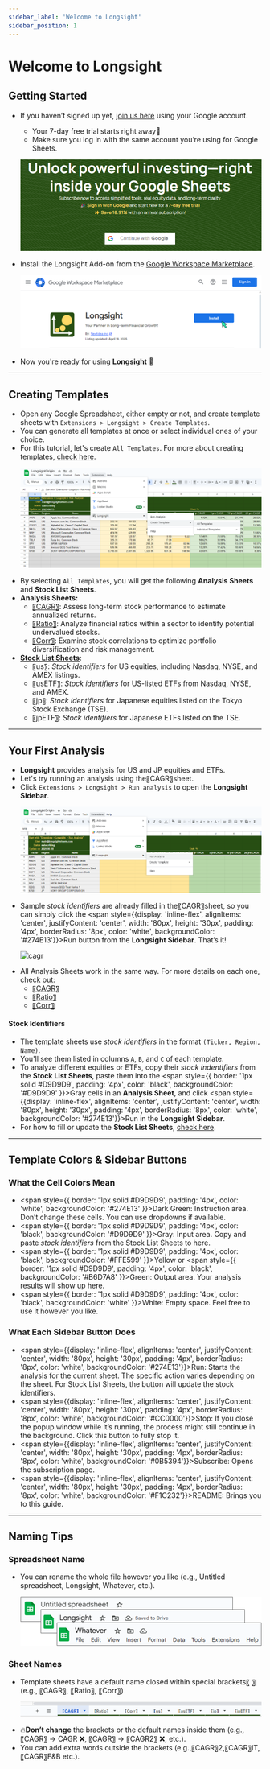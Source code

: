 ```yaml
---
sidebar_label: 'Welcome to Longsight'
sidebar_position: 1
---
```


# Welcome to Longsight

## Getting Started
- If you haven’t signed up yet, [join us here](https://longsightsheets.com) using your Google account.
  - Your 7-day free trial starts right away🎉
  - Make sure you log in with the same account you’re using for Google Sheets.
  <p>
    <img 
      src="/figs/sign-in.png" 
      alt="sign-in" 
      style={{ maxWidth: "60%", height: "auto" }} />
  </p>

- Install the Longsight Add-on from the [Google Workspace Marketplace](https://workspace.google.com/marketplace/app/longsight/400612990894?flow_type=2).
  <p>
    <img 
      src="/figs/install-longsight-mini-2.png" 
      alt="install-longsight" 
      style={{ maxWidth: "60%", height: "auto" }} />
  </p>

- Now you're ready for using **Longsight** 🚀

---

## Creating Templates
- Open any Google Spreadsheet, either empty or not, and create template sheets with `Extensions > Longsight > Create Templates`.
- You can generate all templates at once or select individual ones of your choice.
- For this tutorial, let's create `All Templates`. For more about creating templates, [check here](/docs/creating-templates.md).
  <p>
    <img 
      src="/figs/create-templates.png" 
      alt="create-templates" 
      style={{ maxWidth: "100%", height: "auto" }} />
  </p>
- By selecting `All Templates`, you will get the following **Analysis Sheets** and **Stock List Sheets**.
- **Analysis Sheets:**
  - [〖CAGR〗](/docs/Analysis/cagr.md): Assess long-term stock performance to estimate annualized returns. 
  - [〖Ratio〗](/docs/Analysis/ratio.md): Analyze financial ratios within a sector to identify potential undervalued stocks.
  - [〖Corr〗](/docs/Analysis/corr.md): Examine stock correlations to optimize portfolio diversification and risk management.
- **[Stock List Sheets](/docs/stock-lists.md)**:
  - 〖us〗: *Stock identifiers* for US equities, including Nasdaq, NYSE, and AMEX listings.
  - 〖usETF〗: *Stock identifiers* for US-listed ETFs from Nasdaq, NYSE, and AMEX.
  - 〖jp〗: *Stock identifiers* for Japanese equities listed on the Tokyo Stock Exchange (TSE).
  - 〖jpETF〗: *Stock identifiers* for Japanese ETFs listed on the TSE.

---

## Your First Analysis
- **Longsight** provides analysis for US and JP equities and ETFs.
- Let's try running an analysis using the〖CAGR〗sheet.
- Click `Extensions > Longsight > Run analysis` to open the **Longsight Sidebar**.
  <p>
    <img 
      src="/figs/run_analysis.png" 
      alt="cagr" 
      style={{ maxWidth: "100%", height: "auto" }} />
  </p>
- Sample *stock identifiers* are already filled in the〖CAGR〗sheet, so you can simply click the <span style={{display: 'inline-flex', alignItems: 'center', justifyContent: 'center', width: '80px', height: '30px', padding: '4px', borderRadius: '8px', color: 'white', backgroundColor: '#274E13'}}>Run</span> button from the **Longsight Sidebar**. That’s it!
  <p>
    <img 
      src="/figs/cagr_gif_2000.gif" 
      alt="cagr" 
      style={{ maxWidth: "100%", height: "auto" }} />
  </p>
- All Analysis Sheets work in the same way. For more details on each one, check out:
  - [〖CAGR〗](/docs/Analysis/cagr.md)
  - [〖Ratio〗](/docs/Analysis/ratio.md)
  - [〖Corr〗](/docs/Analysis/corr.md)

#### Stock Identifiers
- The template sheets use *stock identifiers* in the format `(Ticker, Region, Name)`. 
- You'll see them listed in columns `A`, `B`, and `C` of each template.
- To analyze different equities or ETFs, copy their *stock indentifiers* from the **Stock List Sheets**, paste them into the <span style={{ border: '1px solid #D9D9D9', padding: '4px', color: 'black', backgroundColor: '#D9D9D9' }}>Gray</span> cells in an **Analysis Sheet**, and click <span style={{display: 'inline-flex', alignItems: 'center', justifyContent: 'center', width: '80px', height: '30px', padding: '4px', borderRadius: '8px', color: 'white', backgroundColor: '#274E13'}}>Run</span> in the **Longsight Sidebar**.
- For how to fill or update the **Stock List Sheets**, [check here](/docs/stock-lists.md).
---

## Template Colors & Sidebar Buttons

### What the Cell Colors Mean
- <span style={{ border: '1px solid #D9D9D9', padding: '4px', color: 'white', backgroundColor: '#274E13' }}>Dark Green</span>: Instruction area. Don’t change these cells. You can use dropdowns if available.
- <span style={{ border: '1px solid #D9D9D9', padding: '4px', color: 'black', backgroundColor: '#D9D9D9' }}>Gray</span>: Input area. Copy and paste *stock identifiers* from the Stock List Sheets to here.
- <span style={{ border: '1px solid #D9D9D9', padding: '4px', color: 'black', backgroundColor: '#FFE599' }}>Yellow</span> or 
  <span style={{ border: '1px solid #D9D9D9', padding: '4px', color: 'black', backgroundColor: '#B6D7A8' }}>Green</span>: Output area. Your analysis results will show up here.
- <span style={{ border: '1px solid #D9D9D9', padding: '4px', color: 'black', backgroundColor: 'white' }}>White</span>: Empty space. Feel free to use it however you like.

### What Each Sidebar Button Does
- <span style={{display: 'inline-flex', alignItems: 'center', justifyContent: 'center', width: '80px', height: '30px', padding: '4px', borderRadius: '8px', color: 'white', backgroundColor: '#274E13'}}>Run</span>: Starts the analysis for the current sheet. The specific action varies depending on the sheet. For Stock List Sheets, the button will update the stock identifiers.
- <span style={{display: 'inline-flex', alignItems: 'center', justifyContent: 'center', width: '80px', height: '30px', padding: '4px', borderRadius: '8px', color: 'white', backgroundColor: '#CC0000'}}>Stop</span>: If you close the popup window while it’s running, the process might still continue in the background. Click this button to fully stop it.
- <span style={{display: 'inline-flex', alignItems: 'center', justifyContent: 'center', width: '80px', height: '30px', padding: '4px', borderRadius: '8px', color: 'white', backgroundColor: '#0B5394'}}>Subscribe</span>: Opens the subscription page.
- <span style={{display: 'inline-flex', alignItems: 'center', justifyContent: 'center', width: '80px', height: '30px', padding: '4px', borderRadius: '8px', color: 'white', backgroundColor: '#F1C232'}}>README</span>: Brings you to this guide.

---

## Naming Tips
### Spreadsheet Name
- You can rename the whole file however you like (e.g., Untitled spreadsheet, Longsight, Whatever, etc.).
  <p>
    <img 
      src="/figs/spreadsheet-name.png" 
      alt="spreadsheet-name" 
      style={{ maxWidth: "80%", height: "auto" }} />
  </p>

### Sheet Names
<!-- - Korean sheets have their names inside 【 】, while English sheets use 〖 〗 (e.g., 〖CAGR〗, 〖Ratio〗, 〖Corr〗). -->
- Template sheets have a default name closed within special brackets〖 〗(e.g., 〖CAGR〗, 〖Ratio〗, 〖Corr〗)
  <p>
    <img 
      src="/figs/sheet-name.png" 
      alt="sheet-name" 
      style={{ maxWidth: "80%", height: "auto" }} />
  </p>
- 🔥**Don’t change** the brackets or the default names inside them (e.g., 〖CAGR〗 → CAGR ❌, 〖CAGR〗 → 〖CAGR2〗 ❌, etc.).
- You can add extra words outside the brackets (e.g.,〖CAGR〗2,〖CAGR〗IT,〖CAGR〗F&B etc.).